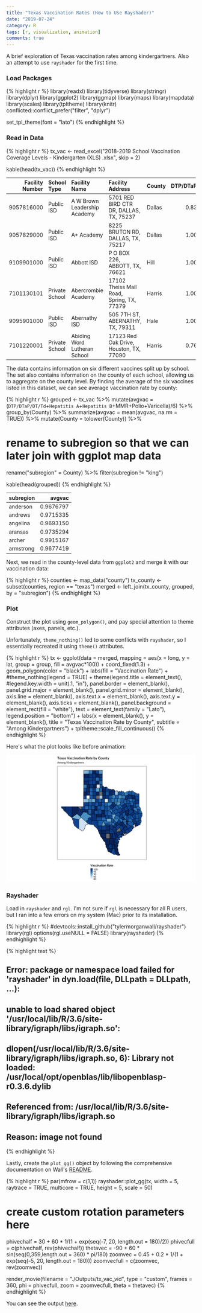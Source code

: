 ```yaml
---
title: "Texas Vaccination Rates (How to Use Rayshader)"
date: "2019-07-24"
category: R
tags: [r, visualization, animation]
comments: true
---
```


A brief exploration of Texas vaccination rates among kindergartners. Also an attempt to use `rayshader` for the first time.



### Load Packages


{% highlight r %}
library(readxl)
library(tidyverse)
library(stringr)
library(dplyr)
library(ggplot2)
library(ggmap)
library(maps)
library(mapdata)
library(scales)
library(tpltheme)
library(knitr)
conflicted::conflict_prefer("filter", "dplyr")

set_tpl_theme(font = "lato")
{% endhighlight %}

### Read in Data

{% highlight r %}
tx_vac <- read_excel("2018-2019 School Vaccination Coverage Levels - Kindergarten (XLS) .xlsx", skip = 2)

kable(head(tx_vac))
{% endhighlight %}



| Facility Number|School Type    |Facility Name                |Facility Address                          |County | DTP/DTaP/DT/Td| Hepatitis A| Hepatitis B|       MMR|     Polio| Varicella|
|---------------:|:--------------|:----------------------------|:-----------------------------------------|:------|--------------:|-----------:|-----------:|---------:|---------:|---------:|
|      9057816000|Public ISD     |A W Brown Leadership Academy |5701 RED BIRD CTR DR, DALLAS, TX, 75237   |Dallas |      0.8317308|   0.9086538|   0.9471154| 0.8509615| 0.8413462| 0.8509615|
|      9057829000|Public ISD     |A+ Academy                   |8225 BRUTON RD, DALLAS, TX, 75217         |Dallas |      1.0000000|   1.0000000|   1.0000000| 0.9909091| 1.0000000| 1.0000000|
|      9109901000|Public ISD     |Abbott ISD                   |P O BOX 226, ABBOTT, TX, 76621            |Hill   |      1.0000000|   1.0000000|   1.0000000| 1.0000000| 1.0000000| 1.0000000|
|      7101130101|Private School |Abercrombie Academy          |17102 Theiss Mail Road, Spring, TX, 77379 |Harris |      1.0000000|   1.0000000|   1.0000000| 0.7500000| 1.0000000| 0.7500000|
|      9095901000|Public ISD     |Abernathy ISD                |505 7TH ST, ABERNATHY, TX, 79311          |Hale   |      1.0000000|   1.0000000|   1.0000000| 1.0000000| 1.0000000| 1.0000000|
|      7101220001|Private School |Abiding Word Lutheran School |17123 Red Oak Drive, Houston, TX, 77090   |Harris |      0.7692308|   0.7692308|   0.7692308| 0.7692308| 0.6923077| 0.7692308|

The data contains information on six different vaccines split up by school. The set also contains information on the county of each school, allowing us to aggregate on the county level. By finding the average of the six vaccines listed in this dataset, we can see average vaccination rate by county:


{% highlight r %}
grouped <- tx_vac %>% 
  mutate(avgvac = (`DTP/DTaP/DT/Td`+`Hepatitis A`+`Hepatitis B`+MMR+Polio+Varicella)/6) %>%
  group_by(County) %>%
  summarize(avgvac = mean(avgvac, na.rm = TRUE)) %>%
  mutate(County = tolower(County)) %>%
  # rename to subregion so that we can later join with ggplot map data
  rename("subregion" = County) %>%
  filter(subregion != "king")

kable(head(grouped))
{% endhighlight %}



|subregion |    avgvac|
|:---------|---------:|
|anderson  | 0.9676797|
|andrews   | 0.9715335|
|angelina  | 0.9693150|
|aransas   | 0.9735294|
|archer    | 0.9915167|
|armstrong | 0.9677419|

Next, we read in the county-level data from `ggplot2` and merge it with our vaccination data:


{% highlight r %}
counties <- map_data("county")
tx_county <- subset(counties, region == "texas")
merged <- left_join(tx_county, grouped, by = "subregion")
{% endhighlight %}

### Plot

Construct the plot using `geom_polygon()`, and pay special attention to theme attributes (axes, panels, etc.). 

Unfortunately, `theme_nothing()` led to some conflicts with `rayshader`, so I essentially recreated it using `theme()` attributes.


{% highlight r %}
tx <- ggplot(data = merged, mapping = aes(x = long, y = lat, group = group, fill = avgvac*100)) +
  coord_fixed(1.3) +
  geom_polygon(color = "black") +
  labs(fill = "Vaccination Rate") +
  #theme_nothing(legend = TRUE) +
  theme(legend.title = element_text(),
        #legend.key.width = unit(.1, "in"),
        panel.border = element_blank(), panel.grid.major = element_blank(),
        panel.grid.minor = element_blank(), axis.line = element_blank(), 
        axis.text.x = element_blank(), axis.text.y = element_blank(),
        axis.ticks = element_blank(),
        panel.background = element_rect(fill = "white"),
        text = element_text(family = "Lato"),
        legend.position = "bottom") +
   labs(x = element_blank(),
        y = element_blank(),
        title = "Texas Vaccination Rate by County",
        subtitle = "Among Kindergartners") + 
  tpltheme::scale_fill_continuous()
{% endhighlight %}

Here's what the plot looks like before animation:

![center](/figs/2019-07-24-tx-vaccination-rates/unnamed-chunk-6-1.png)

### Rayshader

Load in `rayshader` and `rgl`. I'm not sure if `rgl` is necessary for all R users, but I ran into a few errors on my system (Mac) prior to its installation. 


{% highlight r %}
#devtools::install_github("tylermorganwall/rayshader")
library(rgl)
options(rgl.useNULL = FALSE)
library(rayshader)
{% endhighlight %}



{% highlight text %}
## Error: package or namespace load failed for 'rayshader' in dyn.load(file, DLLpath = DLLpath, ...):
##  unable to load shared object '/usr/local/lib/R/3.6/site-library/igraph/libs/igraph.so':
##   dlopen(/usr/local/lib/R/3.6/site-library/igraph/libs/igraph.so, 6): Library not loaded: /usr/local/opt/openblas/lib/libopenblasp-r0.3.6.dylib
##   Referenced from: /usr/local/lib/R/3.6/site-library/igraph/libs/igraph.so
##   Reason: image not found
{% endhighlight %}

Lastly, create the `plot_gg()` object by following the comprehensive documentation on Wall's [README](https://github.com/tylermorganwall/rayshader).


{% highlight r %}
par(mfrow = c(1,1))
rayshader::plot_gg(tx, width = 5, raytrace = TRUE, multicore = TRUE, height = 5, scale = 50)

# create custom rotation parameters here
phivechalf = 30 + 60 * 1/(1 + exp(seq(-7, 20, length.out = 180)/2))
phivecfull = c(phivechalf, rev(phivechalf))
thetavec = -90 + 60 * sin(seq(0,359,length.out = 360) * pi/180)
zoomvec = 0.45 + 0.2 * 1/(1 + exp(seq(-5, 20, length.out = 180)))
zoomvecfull = c(zoomvec, rev(zoomvec))

render_movie(filename = "./Outputs/tx_vac_vid", type = "custom", 
             frames = 360,  phi = phivecfull, zoom = zoomvecfull, theta = thetavec)
{% endhighlight %}

You can see the output [here](https://imgur.com/a/zFWGh1R).
